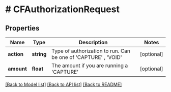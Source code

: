 # # CFAuthorizationRequest

## Properties

Name | Type | Description | Notes
------------ | ------------- | ------------- | -------------
**action** | **string** | Type of authorization to run. Can be one of &#39;CAPTURE&#39; , &#39;VOID&#39; | [optional]
**amount** | **float** | The amount if you are running a &#39;CAPTURE&#39; | [optional]

[[Back to Model list]](../../README.md#models) [[Back to API list]](../../README.md#endpoints) [[Back to README]](../../README.md)
